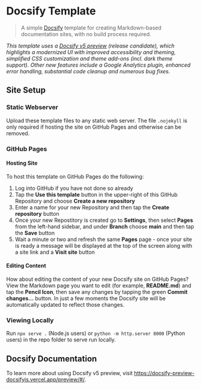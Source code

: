 # Docsify Template

> A simple [Docsify](https://github.com/docsifyjs/docsify/) template for creating Markdown-based documentation sites, with no build process required.

_This template uses a [Docsify v5 preview](https://docsify-preview-docsifyjs.vercel.app/preview/#/) (release candidate), which highlights a modernized UI with improved accessibility and theming, simplified CSS customization and theme add-ons (incl. dark theme support). Other new features include a Google Analytics plugin, enhanced error handling, substantial code cleanup and numerous bug fixes._

## Site Setup

### Static Webserver
Upload these template files to any static web server. The file `.nojekyll` is only required if hosting the site on GitHub Pages and otherwise can be removed.

### GitHub Pages

#### Hosting Site

To host this template on GitHub Pages do the following:  

1. Log into GitHub if you have not done so already
2. Tap the **Use this template** button in the upper-right of this GitHub Repository and choose **Create a new repository**
3. Enter a name for your new Repository and then tap the **Create repository** button
4. Once your new Repostitory is created go to **Settings**, then select **Pages** from the left-hand sidebar, and under **Branch** choose **main** and then tap the **Save** button
5. Wait a minute or two and refresh the same **Pages** page - once your site is ready a message will be displayed at the top of the screen along with a site link and a **Visit site** button

#### Editing Content

How about editing the content of your new Docsify site on GitHub Pages? View the Markdown page you want to edit (for example, **README.md**) and tap the **Pencil Icon**, then save any changes by tapping the green **Commit changes...** button. In just a few moments the Docsify site will be automatically updated to reflect those changes.

### Viewing Locally 
Run `npx serve .` (Node.js users) or `python -m http.server 8000` (Python users) in the repo folder to serve run locally.

## Docsify Documentation

To learn more about using Docsify v5 preview, visit https://docsify-preview-docsifyjs.vercel.app/preview/#/.